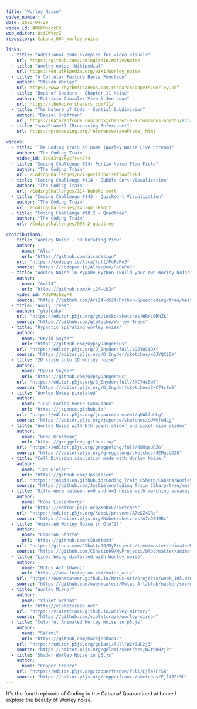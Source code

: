 ```yaml
---
title: "Worley Noise"
video_number: 4
date: 2020-04-29
video_id: 4066MndcyCk
web_editor: QsiCWVczZ
repository: Cabana_004_worley_noise

links:
  - title: "Additional code examples for video visuals"
    url: https://github.com/CodingTrain/WorleyNoise
  - title: "Worley noise (Wikipedia)"
    url: https://en.wikipedia.org/wiki/Worley_noise
  - title: "A Cellular Texture Basis Function"
    author: "Steven Worley"
    url: https://www.rhythmiccanvas.com/research/papers/worley.pdf
  - title: "Book of Shaders - Chapter 11 Noise"
    author: "Patricio Gonzalez Vivo & Jen Lowe"
    url: https://thebookofshaders.com/11/
  - title: "The Nature of Code - Spatial Subdivision"
    author: "Daniel Shiffman"
    url: https://natureofcode.com/book/chapter-6-autonomous-agents/#chapter06_figure37
  - title: "saveFrame() (Processing Reference)"
    url: https://processing.org/reference/saveFrame_.html

videos:
  - title: "The Coding Train at Home (Worley Noise Live Stream)"
    author: "The Coding Train"
    video_id: 3z9d3tqVRyc?t=4874
  - title: "Coding Challenge #24: Perlin Noise Flow Field"
    author: "The Coding Train"
    url: /CodingChallenges/024-perlinnoiseflowfield
  - title: "Coding Challenge #114 - Bubble Sort Visualization"
    author: "The Coding Train"
    url: /CodingChallenges/114-bubble-sort
  - title: "Coding Challenge #143 - Quicksort Visualization"
    author: "The Coding Train"
    url: /CodingChallenges/143-quicksort
  - title: "Coding Challenge #98.2 - Quadtree"
    author: "The Coding Train"
    url: /CodingChallenges/098.2-quadtree

contributions:
  - title: "Worley Noise - 3D Rotating View"
    author:
      name: "Alca"
      url: "https://github.com/alcadesign"
    url: "https://codepen.io/Alca/full/PoPePoJ"
    source: "https://codepen.io/Alca/pen/PoPePoJ"
  - title: "Worley Noise in Pygame Python (Build your own Worley Noise)"
    author:
      name: "Ari24"
      url: "https://github.com/Ari24-cb24"
    video_id: AU5MUIGZyF4
    source: "https://github.com/Ari24-cb24/Python-Speedcoding/tree/master/Worley%20Noise"
  - title: "Worly Trees"
    author: "gtplesko"
    url: "https://editor.p5js.org/gtplesko/sketches/HRHc0RhZk"
    source: "https://github.com/gtplesko/Worley-Trees"
  - title: "Hypnotic spiraling worley noise"
    author:
      name: "David Snyder"
      url: "https://github.com/GypsyDangerous"
    url: "https://editor.p5js.org/D_Snyder/full/xGJYQCiDX"
    source: "https://editor.p5js.org/D_Snyder/sketches/xGJYQCiDX"
  - title: "2D slice into 3D worley noise"
    author:
      name: "David Snyder"
      url: "https://github.com/GypsyDangerous"
    url: "https://editor.p5js.org/D_Snyder/full/3kC74c8w6"
    source: "https://editor.p5js.org/D_Snyder/sketches/3kC74c8w6"
  - title: "Worley Noise pixelated"
    author:
      name: "Juan Carlos Ponce Campuzano"
      url: "https://jcponce.github.io"
    url: "https://editor.p5js.org/jcponce/present/qUWkfuHLg"
    source: "https://editor.p5js.org/jcponce/sketches/qUWkfuHLg"
  - title: "Worley Noise with Nth point slider and pixel size slider"
    author:
      name: "Greg Kreisman"
      url: "https://greggelong.github.io/"
    url: "https://editor.p5js.org/greggelong/full/4EMqsUDZG"
    source: "https://editor.p5js.org/greggelong/sketches/4EMqsUDZG"
  - title: "Cell Division simulation made with Worley Noise."
    author:
      name: "Jos Gielen"
      url: "https://github.com/JosGielen"
    url: "https://josgielen.github.io/Coding_Train_CSharp/Cabana/Worley%20Noise/Results/Worley%20Cell%20Division.html"
    source: "https://github.com/JosGielen/Coding_Train_CSharp/tree/master/Cabana/Worley%20Noise"
  - title: "Difference between n=0 and n=1 noise with marching squares and varying thresholds."
    author:
      name: "Kobe Liesenborgs"
      url: "https://editor.p5js.org/KobeL/sketches"
    url: "https://editor.p5js.org/KobeL/present/A7eDZ49Rz"
    source: "https://editor.p5js.org/KobeL/sketches/A7eDZ49Rz"
  - title: "Animated Worley Noise in O(n^2)"
    author:
      name: "Cameron Shatto"
      url: "https://github.com/CShatto99"
    url: "https://github.com/CShatto99/MyProjects/tree/master/animatedWorleyNoise"
    source: "https://github.com/CShatto99/MyProjects/blob/master/animatedWorleyNoise/animatedWorleyNoise.pde"
  - title: "Lines being distorted with Worley noise"
    author:
      name: "Motus Art (Owen)"
      url: "https://www.instagram.com/motus_art/"
    url: "https://owenmcateer.github.io/Motus-Art/projects/week_105.html"
    source: "https://github.com/owenmcateer/Motus-Art/blob/master/src/week_105/main.js"
  - title: "Worley Mirror"
    author:
      name: "Violet Graham"
      url: "http://violetcraze.net"
    url: "https://violetcraze.github.io/worley-mirror/"
    source: "https://github.com/violetcraze/worley-mirror"
  - title: "Colorful Animated Worley Noise in p5.js"
    author:
      name: "Salami"
      url: "https://github.com/markjoshua12"
    url: "https://editor.p5js.org/gelami/full/W2r9UH2j3"
    source: "https://editor.p5js.org/gelami/sketches/W2r9UH2j3"
  - title: "Shader Worley Noise in p5.js"
    author:
      name: "Copper France"
    url: "https://editor.p5js.org/copperfrance/full/Ejl47FrSh"
    source: "https://editor.p5js.org/copperfrance/sketches/Ejl47FrSh"
---
```

It's the fourth episode of Coding in the Cabana! Quarantined at home I explore the beauty of Worley noise.
